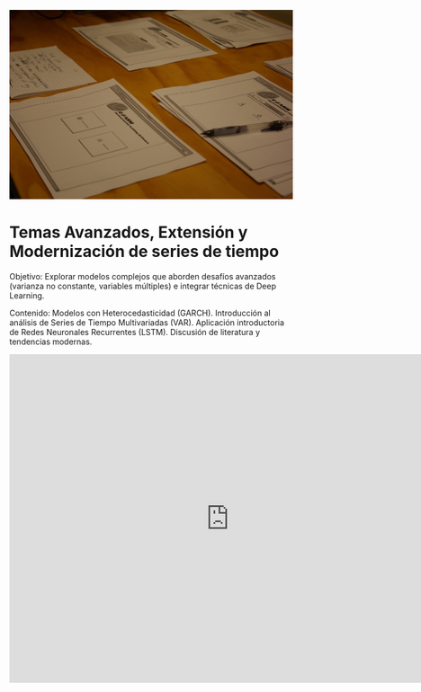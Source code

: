 ![Wireframe](images/6968244538_4c0f7c7e64_k.jpg ':class=banner-image')

# Temas Avanzados, Extensión y Modernización de series de tiempo

Objetivo: Explorar modelos complejos que aborden desafíos avanzados (varianza no constante, variables múltiples) e integrar técnicas de Deep Learning.

Contenido: Modelos con Heterocedasticidad (GARCH). Introducción al análisis de Series de Tiempo Multivariadas (VAR). Aplicación introductoria de Redes Neuronales Recurrentes (LSTM). Discusión de literatura y tendencias modernas.

<div class="video-container-4by3"><iframe width="780" height="585" src="https://www.youtube.com/watch?v=KJsveFYG7Wg" frameborder="0" allow="accelerometer; autoplay; encrypted-media; gyroscope; picture-in-picture" allowfullscreen></iframe></div>